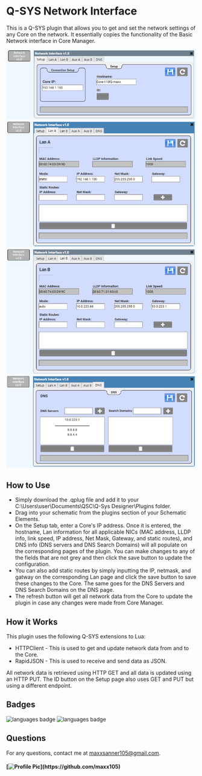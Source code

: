 # Q-SYS Network Interface

This is a Q-SYS plugin that allows you to get and set the network settings of any Core on the network. It essentially copies the functionality of the Basic Network interface in Core Manager.

![set](assets/setup.PNG)
![Lan A](assets/LanA.PNG)
![Lan B](assets/LanB.PNG)
![DNS](assets/DNS.PNG)

## How to Use

* Simply download the .qplug file and add it to your C:\Users\user\Documents\QSC\Q-Sys Designer\Plugins folder. 
* Drag into your schematic from the plugins section of your Schematic Elements. 
* On the Setup tab, enter a Core's IP address. Once it is entered, the hostname, Lan information for all applicable NICs (MAC address, LLDP info, link speed, IP address, Net Mask, Gateway, and static routes), and DNS info (DNS servers and DNS Search Domains) will all populate on the corresponding pages of the plugin. You can make changes to any of the fields that are not grey and then click the save button to update the configuration.
* You can also add static routes by simply inputting the IP, netmask, and gatway on the corresponding Lan page and click the save button to save these changes to the Core. The same goes for the DNS Servers and DNS Search Domains on the DNS page.
* The refresh button will get all network data from the Core to update the plugin in case any changes were made from Core Manager.

## How it Works

This plugin uses the following Q-SYS extensions to Lua:
* HTTPClient - This is used to get and update network data from and to the Core.
* RapidJSON - This is used to receive and send data as JSON.

All network data is retrieved using HTTP GET and all data is updated using an HTTP PUT. The ID button on the Setup page also uses GET and PUT but using a different endpoint.

## Badges 
 ![languages badge](https://img.shields.io/github/languages/count/maxx105/QSYS_Network_Interface)
 ![languages badge](https://img.shields.io/github/languages/top/maxx105/QSYS_Network_Interface)

## Questions 
 For any questions, contact me at [maxxsanner105@gmail.com](mailto:maxxsanner105@gmail.com).
#### [![Profile Pic](https://avatars.githubusercontent.com/u/63183869?)](https://github.com/maxx105)

